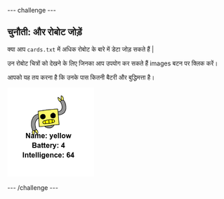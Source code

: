 \--- challenge \---

## चुनौती: और रोबोट जोड़ें

क्या आप `cards.txt` में अधिक रोबोट के बारे में डेटा जोड़ सकते हैं |

उन रोबोट चित्रों को देखने के लिए जिनका आप उपयोग कर सकते हैं images बटन पर क्लिक करें।

आपको यह तय करना है कि उनके पास कितनी बैटरी और बुद्धिमत्ता है।

![स्क्रीनशॉट](images/robotrumps-yellow.png)

\--- /challenge \---